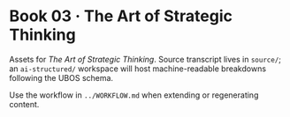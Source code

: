 # Book 03 · The Art of Strategic Thinking

Assets for *The Art of Strategic Thinking*. Source transcript lives in `source/`; an `ai-structured/` workspace will host machine-readable breakdowns following the UBOS schema.

Use the workflow in `../WORKFLOW.md` when extending or regenerating content.
